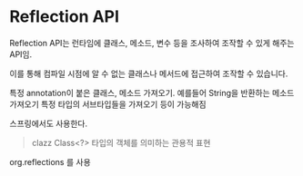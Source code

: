 # Reflection API

Reflection API는 런타임에 클래스, 메소드, 변수 등을 조사하여 조작할 수 있게 해주는 API임.

이를 통해 컴파일 시점에 알 수 없는 클래스나 메서드에 접근하여 조작할 수 있습니다.

특정 annotation이 붙은 클래스, 메소드 가져오기.
예를들어 String을 반환하는 메소드 가져오기
특정 타입의 서브타입들을 가져오기 등이 가능해짐

스프링에서도 사용한다.



> clazz Class<?> 타입의 객체를 의미하는 관용적 표현 


org.reflections 를 사용
